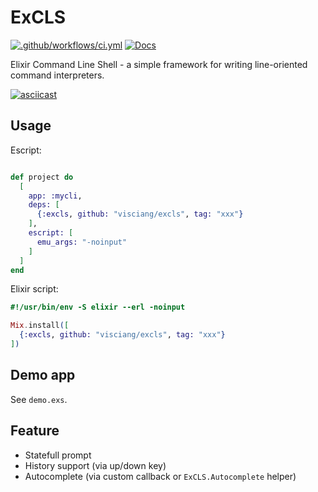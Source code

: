 # ExCLS

[![.github/workflows/ci.yml](https://github.com/visciang/excls/actions/workflows/ci.yml/badge.svg)](https://github.com/visciang/excls/actions/workflows/ci.yml) 
 [![Docs](https://img.shields.io/badge/docs-latest-green.svg)](https://visciang.github.io/excls/readme.html)

Elixir Command Line Shell - a simple framework for writing line-oriented command interpreters.

[![asciicast](https://asciinema.org/a/3k0WSKZdpwXOKMuMobfxXkJde.svg)](https://asciinema.org/a/3k0WSKZdpwXOKMuMobfxXkJde)

## Usage

Escript:

```elixir

def project do
  [
    app: :mycli,
    deps: [
      {:excls, github: "visciang/excls", tag: "xxx"}
    ],
    escript: [
      emu_args: "-noinput"
    ]
  ]
end
```

Elixir script:

```elixir
#!/usr/bin/env -S elixir --erl -noinput

Mix.install([
  {:excls, github: "visciang/excls", tag: "xxx"}
])
```

## Demo app

See `demo.exs`.

## Feature

- Statefull prompt
- History support (via up/down key)
- Autocomplete (via custom callback or `ExCLS.Autocomplete` helper)
